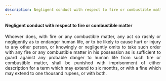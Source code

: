 ```yaml
---
description: Negligent conduct with respect to fire or combustible matter
---
```


#### Negligent conduct with respect to fire or combustible matter
<div style="text-align: justify">

Whoever does, with fire or any combustible matter, any act so rashly or negligently as to endanger human life, or to be likely to cause hurt or injury to any other person, or knowingly or negligently omits to take such order with any fire or any combustible matter in his possession as is sufficient to guard against any probable danger to human life from such fire or combustible matter, shall be punished with imprisonment of either description for a term which may extend to six months, or with a fine which may extend to one thousand rupees, or with both.

</div>
